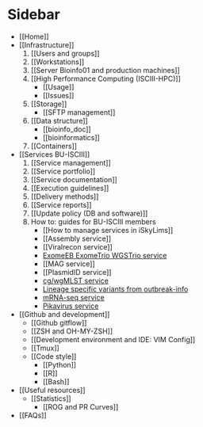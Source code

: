 # Sidebar

- [[Home]]
- [[Infrastructure]]
   1. [[Users and groups]]
   2. [[Workstations]]
   3. [[Server Bioinfo01 and production machines]]
   4. [[High Performance Computing (ISCIII-HPC)]]
      - [[Usage]]
      - [[Issues]]
   5. [[Storage]]
      - [[SFTP management]]
   6. [[Data structure]]
      - [[bioinfo_doc]]
      - [[bioinformatics]]
   7. [[Containers]]
- [[Services BU-ISCIII]]
   1. [[Service management]]
   2. [[Service portfolio]]
   3. [[Service documentation]]
   4. [[Execution guidelines]]
   5. [[Delivery methods]]
   6. [[Service reports]]
   7. [[Update policy (DB and software)]]
   8. How to: guides for BU-ISCIII members
      - [[How to manage services in iSkyLims]]
      - [[Assembly service]]
      - [[Viralrecon service]]
      - [ExomeEB ExomeTrio WGSTrio service](./ExomeEB-ExomeTrio-WGSTrio.md)
      - [[MAG service]]
      - [[PlasmidID service]]
      - [cg/wgMLST service](./cgMLST-wgMLST-service.md)
      - [Lineage specific variants from outbreak-info](./Lineage-specific-variants_from_outbreak-info.md)
      - [mRNA-seq service](./mRNAseq-service.md)
      - [Pikavirus service](./PikaVirus-service.md)
- [[Github and development]]
  - [[Github gitflow]]
  - [[ZSH and OH-MY-ZSH]]
  - [[Development environment and IDE: VIM Config]]
  - [[Tmux]]
  - [[Code style]]
    - [[Python]]
    - [[R]]
    - [[Bash]]
- [[Useful resources]]
  - [[Statistics]]
    - [[ROG and PR Curves]]
- [[FAQs]]
